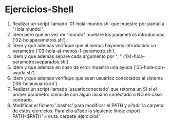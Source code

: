 # Ejercicios-Shell
1. Realizar un script llamado '01-hola-mundo.sh' que muestre por pantalla "Hola mundo!".
2. Idem pero que en vez de "mundo" muestre los parametros introducidos ('02-holaparametros.sh').
3. Idem y que ademas verifique que al menos hayamos introducido un parametro ('03-hola-al-menos-1-parametro.sh').
4. Idem y que ademas separe cada argumento por ", " ('04-hola-parametrosseparados.sh').
5. Idem y que ademas en caso de error muestra una ayuda ('05-hola-con-ayuda.sh').
6. Idem y que ademas verifique que sean usuarios conectados al sistema ('06-holausuario.sh').
7. Realizar un script llamado 'usuarioconectado' que retorna un SI si el primer parametro coincide con algun usuario conectado o NO en caso contrario.
8. Modificar el fichero '.bashrc' para modificar el PATH y a?adir la carpeta de estos ejercicios. Para ello a?ade la siguiente linea: export PATH=$PATH":~/ruta_carpeta_ejercicios"
